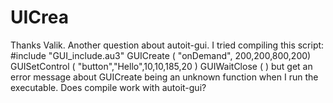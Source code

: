 # UICrea
Thanks Valik. Another question about autoit-gui. I tried compiling this script:  #include "GUI_include.au3"  GUICreate ( "onDemand", 200,200,800,200)  GUISetControl ( "button","Hello",10,10,185,20 )  GUIWaitClose ( )  but get an error message about GUICreate being an unknown function when I run the executable. Does compile work with autoit-gui?
